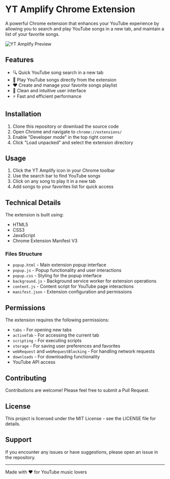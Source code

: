 # YT Amplify Chrome Extension

A powerful Chrome extension that enhances your YouTube experience by allowing you to search and play YouTube songs in a new tab, and maintain a list of your favorite songs.

![YT Amplify Preview](preview.png,preview1.png)

## Features

- 🔍 Quick YouTube song search in a new tab
- 🎵 Play YouTube songs directly from the extension
- ❤️ Create and manage your favorite songs playlist
- 🎨 Clean and intuitive user interface
- ⚡ Fast and efficient performance

## Installation

1. Clone this repository or download the source code
2. Open Chrome and navigate to `chrome://extensions/`
3. Enable "Developer mode" in the top right corner
4. Click "Load unpacked" and select the extension directory

## Usage

1. Click the YT Amplify icon in your Chrome toolbar
2. Use the search bar to find YouTube songs
3. Click on any song to play it in a new tab
4. Add songs to your favorites list for quick access

## Technical Details

The extension is built using:
- HTML5
- CSS3
- JavaScript
- Chrome Extension Manifest V3

### Files Structure

- `popup.html` - Main extension popup interface
- `popup.js` - Popup functionality and user interactions
- `popup.css` - Styling for the popup interface
- `background.js` - Background service worker for extension operations
- `content.js` - Content script for YouTube page interactions
- `manifest.json` - Extension configuration and permissions

## Permissions

The extension requires the following permissions:
- `tabs` - For opening new tabs
- `activeTab` - For accessing the current tab
- `scripting` - For executing scripts
- `storage` - For saving user preferences and favorites
- `webRequest` and `webRequestBlocking` - For handling network requests
- `downloads` - For downloading functionality
- YouTube API access

## Contributing

Contributions are welcome! Please feel free to submit a Pull Request.

## License

This project is licensed under the MIT License - see the LICENSE file for details.

## Support

If you encounter any issues or have suggestions, please open an issue in the repository.

---

Made with ❤️ for YouTube music lovers

